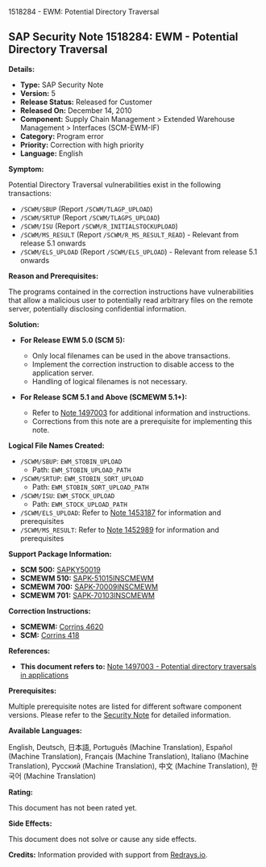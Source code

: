 1518284 - EWM: Potential Directory Traversal

## SAP Security Note 1518284: EWM - Potential Directory Traversal

**Details:**

- **Type:** SAP Security Note
- **Version:** 5
- **Release Status:** Released for Customer
- **Released On:** December 14, 2010
- **Component:** Supply Chain Management > Extended Warehouse Management > Interfaces (SCM-EWM-IF)
- **Category:** Program error
- **Priority:** Correction with high priority
- **Language:** English

**Symptom:**

Potential Directory Traversal vulnerabilities exist in the following transactions:

- `/SCWM/SBUP` (Report `/SCWM/TLAGP_UPLOAD`)
- `/SCWM/SRTUP` (Report `/SCWM/TLAGPS_UPLOAD`)
- `/SCWM/ISU` (Report `/SCWM/R_INITIALSTOCKUPLOAD`)
- `/SCWM/MS_RESULT` (Report `/SCWM/R_MS_RESULT_READ`) - Relevant from release 5.1 onwards
- `/SCWM/ELS_UPLOAD` (Report `/SCWM/ELS_UPLOAD`) - Relevant from release 5.1 onwards

**Reason and Prerequisites:**

The programs contained in the correction instructions have vulnerabilities that allow a malicious user to potentially read arbitrary files on the remote server, potentially disclosing confidential information.

**Solution:**

- **For Release EWM 5.0 (SCM 5):**
  - Only local filenames can be used in the above transactions.
  - Implement the correction instruction to disable access to the application server.
  - Handling of logical filenames is not necessary.

- **For Release SCM 5.1 and Above (SCMEWM 5.1+):**
  - Refer to [Note 1497003](https://me.sap.com/notes/1497003) for additional information and instructions.
  - Corrections from this note are a prerequisite for implementing this note.

**Logical File Names Created:**

- `/SCWM/SBUP`: `EWM_STOBIN_UPLOAD`
  - Path: `EWM_STOBIN_UPLOAD_PATH`
- `/SCWM/SRTUP`: `EWM_STOBIN_SORT_UPLOAD`
  - Path: `EWM_STOBIN_SORT_UPLOAD_PATH`
- `/SCWM/ISU`: `EWM_STOCK_UPLOAD`
  - Path: `EWM_STOCK_UPLOAD_PATH`
- `/SCWM/ELS_UPLOAD`: Refer to [Note 1453187](https://me.sap.com/notes/1453187) for information and prerequisites
- `/SCWM/MS_RESULT`: Refer to [Note 1452989](https://me.sap.com/notes/1452989) for information and prerequisites

**Support Package Information:**

- **SCM 500:** [SAPKY50019](https://me.sap.com/supportpackage/SAPKY50019)
- **SCMEWM 510:** [SAPK-51015INSCMEWM](https://me.sap.com/supportpackage/SAPK-51015INSCMEWM)
- **SCMEWM 700:** [SAPK-70009INSCMEWM](https://me.sap.com/supportpackage/SAPK-70009INSCMEWM)
- **SCMEWM 701:** [SAPK-70103INSCMEWM](https://me.sap.com/supportpackage/SAPK-70103INSCMEWM)

**Correction Instructions:**

- **SCMEWM:** [Corrins 4620](https://me.sap.com/corrins/0001518284/4620)
- **SCM:** [Corrins 418](https://me.sap.com/corrins/0001518284/418)

**References:**

- **This document refers to:** [Note 1497003 - Potential directory traversals in applications](https://me.sap.com/notes/1497003)

**Prerequisites:**

Multiple prerequisite notes are listed for different software component versions. Please refer to the [Security Note](https://me.sap.com/notes/1518284) for detailed information.

**Available Languages:**

English, Deutsch, 日本語, Português (Machine Translation), Español (Machine Translation), Français (Machine Translation), Italiano (Machine Translation), Русский (Machine Translation), 中文 (Machine Translation), 한국어 (Machine Translation)

**Rating:**

This document has not been rated yet.

**Side Effects:**

This document does not solve or cause any side effects.

**Credits:**
Information provided with support from [Redrays.io](https://redrays.io).